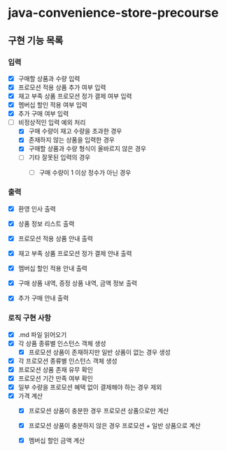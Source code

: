 # java-convenience-store-precourse


## 구현 기능 목록


### 입력
- [X] 구매할 상품과 수량 입력
- [X] 프로모션 적용 상품 추가 여부 입력
- [X] 재고 부족 상품 프로모션 정가 결제 여부 입력
- [X] 멤버십 할인 적용 여부 입력
- [X] 추가 구매 여부 입력
- [ ] 비정상적인 입력 예외 처리
  - [X] 구매 수량이 재고 수량을 초과한 경우
  - [X] 존재하지 않는 상품을 입력한 경우
  - [X] 구매할 상품과 수량 형식이 올바르지 않은 경우
  - [ ] 기타 잘못된 입력의 경우
    - [ ] 구매 수량이 1 이상 정수가 아닌 경우


### 출력
- [X] 환영 인사 출력
- [X] 상품 정보 리스트 출력
- [X] 프로모션 적용 상품 안내 출력
- [X] 재고 부족 상품 프로모션 정가 결제 안내 출력
- [X] 멤버십 할인 적용 안내 출력
- [X] 구매 상품 내역, 증정 상품 내역, 금액 정보 출력
- [X] 추가 구매 안내 출력



### 로직 구현 사항
- [X] .md 파일 읽어오기
- [X] 각 상품 종류별 인스턴스 객체 생성
  - [X] 프로모션 상품이 존재하지만 일반 상품이 없는 경우 생성
- [X] 각 프로모션 종류별 인스턴스 객체 생성
- [X] 프로모션 상품 존재 유무 확인
- [X] 프로모션 기간 만족 여부 확인
- [X] 일부 수량을 프로모션 혜택 없이 결제해야 하는 경우 제외
- [X] 가격 계산
  - [X] 프로모션 상품이 충분한 경우 프로모션 상품으로만 계산
  - [X] 프로모션 상품이 충분하지 않은 경우 프로모션 + 일반 상품으로 계산
  - [X] 멤버십 할인 금액 계산

